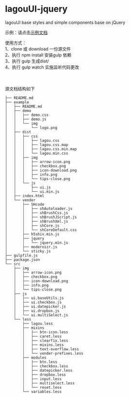 # lagouUI-jquery
lagouUI base styles and simple components base on jQuery

示例：请点击<a href="http://lagou-frontend.github.io/lagouUI-jquery/example/">示例文档 </a>

使用方式：
<br>
1、clone 或 download 一份源文件<br>
2、执行 npm install 安装gulp 依赖<br>
3、执行 gulp 生成dist/ <br>
4、执行 gulp watch 实施监听代码更改<br>
<br>
<br>
<br>
源文档结构如下
``` 
├── README.md
├── example
│   ├── README.md
│   ├── demo
│   │   ├── demo.css
│   │   ├── demo.js
│   │   └── img
│   │       └── logo.png
│   ├── dist
│   │   ├── css
│   │   │   ├── lagou.css
│   │   │   ├── lagou.css.map
│   │   │   ├── lagou.css.min.map
│   │   │   └── lagou.min.css
│   │   ├── img
│   │   │   ├── arrow-icon.png
│   │   │   ├── checkbox.png
│   │   │   ├── icon-download.png
│   │   │   ├── info.png
│   │   │   └── tips-close.png
│   │   └── js
│   │       ├── ui.js
│   │       └── ui.min.js
│   ├── index.html
│   └── vender
│       ├── SHcode
│       │   ├── shAutoloader.js
│       │   ├── shBrushCss.js
│       │   ├── shBrushJScript.js
│       │   ├── shBrushXml.js
│       │   ├── shCore.js
│       │   └── shCoreDefault.css
│       ├── h5shiv.min.js
│       ├── jquery
│       │   └── jquery.min.js
│       ├── modernizr.js
│       └── sticky.js
├── gulpfile.js
├── package.json
└── src
    ├── img
    │   ├── arrow-icon.png
    │   ├── checkbox.png
    │   ├── icon-download.png
    │   ├── info.png
    │   └── tips-close.png
    ├── js
    │   ├── ui.baseUtils.js
    │   ├── ui.checkbox.js
    │   ├── ui.datepicker.js
    │   ├── ui.dropbox.js
    │   └── ui.multiSelect.js
    └── less
        ├── lagou.less
        ├── mixins
        │   ├── btn-icon.less
        │   ├── caret.less
        │   ├── clearfix.less
        │   ├── mixins.less
        │   ├── text-overflow.less
        │   └── vender-prefixes.less
        ├── modules
        │   ├── btn.less
        │   ├── checkbox.less
        │   ├── datepicker.less
        │   ├── dropbox.less
        │   ├── input.less
        │   ├── multiselect.less
        │   └── reset.less
        └── variables.less
``` 
